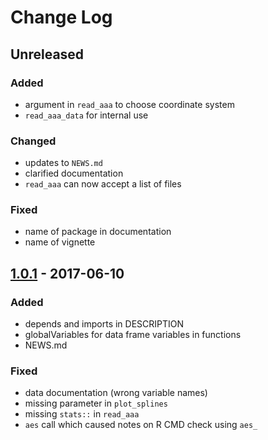 # Change Log

## Unreleased
### Added
- argument in `read_aaa` to choose coordinate system
- `read_aaa_data` for internal use

### Changed
- updates to `NEWS.md`
- clarified documentation
- `read_aaa` can now accept a list of files

### Fixed
- name of package in documentation
- name of vignette

## [1.0.1] - 2017-06-10
### Added
- depends and imports in DESCRIPTION
- globalVariables for data frame variables in functions
- NEWS.md

### Fixed
- data documentation (wrong variable names)
- missing parameter in `plot_splines`
- missing `stats::` in `read_aaa`
- `aes` call which caused notes on R CMD check using `aes_`

[1.0.1]: https://github.com/stefanocoretta/rticulate/compare/v1.0.0...v1.0.1

